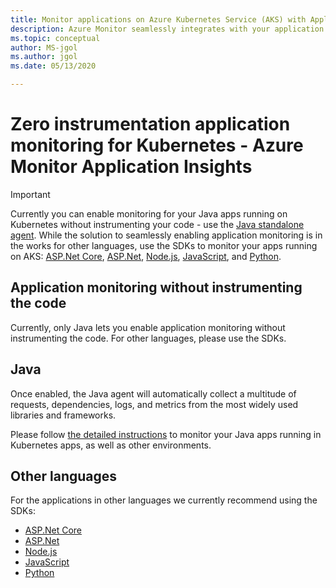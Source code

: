 ```yaml
---
title: Monitor applications on Azure Kubernetes Service (AKS) with Application Insights - Azure Monitor | Microsoft Docs
description: Azure Monitor seamlessly integrates with your application running on Kubernetes, and allows you to monitor you spot the problems with your apps in no time.
ms.topic: conceptual
author: MS-jgol
ms.author: jgol
ms.date: 05/13/2020

---
```


# Zero instrumentation application monitoring for Kubernetes - Azure Monitor Application Insights

> [!IMPORTANT]
>  Currently you can enable monitoring for your Java apps running on Kubernetes without instrumenting your code - use the [Java standalone agent](https://docs.microsoft.com/azure/azure-monitor/app/java-in-process-agent). 
> While the solution to seamlessly enabling application monitoring is in the works for other languages, use the SDKs to monitor your apps running on AKS: [ASP.Net Core](https://docs.microsoft.com/azure/azure-monitor/app/asp-net-core), [ASP.Net](https://docs.microsoft.com/azure/azure-monitor/app/asp-net), [Node.js](https://docs.microsoft.com/azure/azure-monitor/app/nodejs), [JavaScript](https://docs.microsoft.com/azure/azure-monitor/app/javascript), and [Python](https://docs.microsoft.com/azure/azure-monitor/app/opencensus-python).

## Application monitoring without instrumenting the code
Currently, only Java lets you enable application monitoring without instrumenting the code. For other languages, please use the SDKs. 

## Java
Once enabled, the Java agent will automatically collect a multitude of requests, dependencies, logs, and metrics from the most widely used libraries and frameworks.

Please follow [the detailed instructions](https://docs.microsoft.com/azure/azure-monitor/app/java-in-process-agent) to monitor your Java apps running in Kubernetes apps, as well as other environments. 

## Other languages

For the applications in other languages we currently recommend using the SDKs:
* [ASP.Net Core](https://docs.microsoft.com/azure/azure-monitor/app/asp-net-core)
* [ASP.Net](https://docs.microsoft.com/azure/azure-monitor/app/asp-net)
* [Node.js](https://docs.microsoft.com/azure/azure-monitor/app/nodejs) 
* [JavaScript](https://docs.microsoft.com/azure/azure-monitor/app/javascript)
* [Python](https://docs.microsoft.com/azure/azure-monitor/app/opencensus-python)